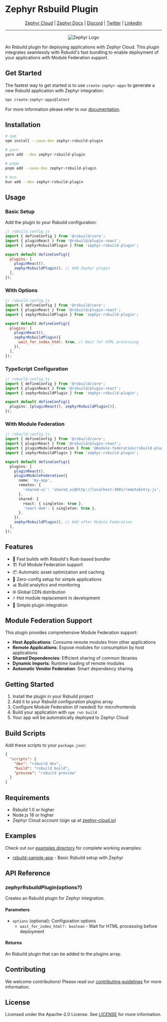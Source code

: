 # Zephyr Rsbuild Plugin

<div align="center">

[Zephyr Cloud](https://zephyr-cloud.io) | [Zephyr Docs](https://docs.zephyr-cloud.io/recipes/rsbuild-react) | [Discord](https://zephyr-cloud.io/discord) | [Twitter](https://x.com/ZephyrCloudIO) | [LinkedIn](https://www.linkedin.com/company/zephyr-cloud/)

<hr/>
<img src="https://cdn.prod.website-files.com/669061ee3adb95b628c3acda/66981c766e352fe1f57191e2_Opengraph-zephyr.png" alt="Zephyr Logo" />
</div>

An Rsbuild plugin for deploying applications with Zephyr Cloud. This plugin integrates seamlessly with Rsbuild's fast bundling to enable deployment of your applications with Module Federation support.

## Get Started

The fastest way to get started is to use `create-zephyr-apps` to generate a new Rsbuild application with Zephyr integration:

```bash
npx create-zephyr-apps@latest
```

For more information please refer to our [documentation](https://docs.zephyr-cloud.io/recipes).

## Installation

```bash
# npm
npm install --save-dev zephyr-rsbuild-plugin

# yarn
yarn add --dev zephyr-rsbuild-plugin

# pnpm
pnpm add --save-dev zephyr-rsbuild-plugin

# bun
bun add --dev zephyr-rsbuild-plugin
```

## Usage

### Basic Setup

Add the plugin to your Rsbuild configuration:

```javascript
// rsbuild.config.js
import { defineConfig } from '@rsbuild/core';
import { pluginReact } from '@rsbuild/plugin-react';
import { zephyrRsbuildPlugin } from 'zephyr-rsbuild-plugin';

export default defineConfig({
  plugins: [
    pluginReact(),
    zephyrRsbuildPlugin(), // Add Zephyr plugin
  ],
});
```

### With Options

```javascript
// rsbuild.config.js
import { defineConfig } from '@rsbuild/core';
import { pluginReact } from '@rsbuild/plugin-react';
import { zephyrRsbuildPlugin } from 'zephyr-rsbuild-plugin';

export default defineConfig({
  plugins: [
    pluginReact(),
    zephyrRsbuildPlugin({
      wait_for_index_html: true, // Wait for HTML processing
    }),
  ],
});
```

### TypeScript Configuration

```typescript
// rsbuild.config.ts
import { defineConfig } from '@rsbuild/core';
import { pluginReact } from '@rsbuild/plugin-react';
import { zephyrRsbuildPlugin } from 'zephyr-rsbuild-plugin';

export default defineConfig({
  plugins: [pluginReact(), zephyrRsbuildPlugin()],
});
```

### With Module Federation

```typescript
// rsbuild.config.ts
import { defineConfig } from '@rsbuild/core';
import { pluginReact } from '@rsbuild/plugin-react';
import { pluginModuleFederation } from '@module-federation/rsbuild-plugin';
import { zephyrRsbuildPlugin } from 'zephyr-rsbuild-plugin';

export default defineConfig({
  plugins: [
    pluginReact(),
    pluginModuleFederation({
      name: 'my-app',
      remotes: {
        'shared-ui': 'shared_ui@http://localhost:3001/remoteEntry.js',
      },
      shared: {
        react: { singleton: true },
        'react-dom': { singleton: true },
      },
    }),
    zephyrRsbuildPlugin(), // Add after Module Federation
  ],
});
```

## Features

- 🚀 Fast builds with Rsbuild's Rust-based bundler
- 🏗️ Full Module Federation support
- 📦 Automatic asset optimization and caching
- 🔧 Zero-config setup for simple applications
- 📊 Build analytics and monitoring
- 🌐 Global CDN distribution
- ⚡ Hot module replacement in development
- 🎯 Simple plugin integration

## Module Federation Support

This plugin provides comprehensive Module Federation support:

- **Host Applications**: Consume remote modules from other applications
- **Remote Applications**: Expose modules for consumption by host applications
- **Shared Dependencies**: Efficient sharing of common libraries
- **Dynamic Imports**: Runtime loading of remote modules
- **Automatic Vendor Federation**: Smart dependency sharing

## Getting Started

1. Install the plugin in your Rsbuild project
2. Add it to your Rsbuild configuration plugins array
3. Configure Module Federation (if needed) for microfrontends
4. Build your application with `npm run build`
5. Your app will be automatically deployed to Zephyr Cloud

## Build Scripts

Add these scripts to your `package.json`:

```json
{
  "scripts": {
    "dev": "rsbuild dev",
    "build": "rsbuild build",
    "preview": "rsbuild preview"
  }
}
```

## Requirements

- Rsbuild 1.0 or higher
- Node.js 18 or higher
- Zephyr Cloud account (sign up at [zephyr-cloud.io](https://zephyr-cloud.io))

## Examples

Check out our [examples directory](../../examples/) for complete working examples:

- [rsbuild-sample-app](../../examples/rsbuild-sample-app/) - Basic Rsbuild setup with Zephyr

## API Reference

### zephyrRsbuildPlugin(options?)

Creates an Rsbuild plugin for Zephyr integration.

#### Parameters

- `options` (optional): Configuration options
  - `wait_for_index_html?: boolean` - Wait for HTML processing before deployment

#### Returns

An Rsbuild plugin that can be added to the plugins array.

## Contributing

We welcome contributions! Please read our [contributing guidelines](../../CONTRIBUTING.md) for more information.

## License

Licensed under the Apache-2.0 License. See [LICENSE](LICENSE) for more information.
